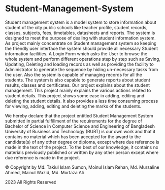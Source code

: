 # Student-Management-System

Student management system is a model system to store information about student of the city public schools like teacher profile, student records, classes, subjects, fees, timetables, datasheets and reports. The system is designed to meet the purpose of dealing with student information system. 
As project mainly concentrate on Student management system so keeping the friendly user interface the system should provide all necessary Student information facilities. A Login Form which asks the User to browse the whole system and perform different operations step by step such as Saving, Updating, Deleting and loading records as well as providing the facility to Administrator to generate the sequence by hiding un-necessary tasks from the user. Also the system is capable of managing records for all the students. The system is also capable to generate reports about student results, classes and certificates. 
Our project explains about the student management. This project mainly explains the various actions related to student details. This project shows some ease in adding, editing and deleting the student details. It also provides a less time consuming process for viewing, adding, editing and deleting the marks of the students.   

We hereby declare that the project entitled Student Management System submitted in partial fulfillment of the requirements for the degree of Bachelor of Science in Computer Science and Engineering of Bangladesh University of Business and Technology (BUBT) is our own work and that it contains no material which has been accepted for the award to the candidate(s) of any other degree or diploma, except where due reference is made in the text of the project. To the best of our knowledge, it contains no materials previously published or written by any other person except where due reference is made in the project. 

© Copyright by 
     Md. Takiul Islam Sumon,
     Moinul Islam Rehan,
     Md. Mursaline Ahmed,
     Mainul Wazid,
     Md. Mortaza Ali
  
  2023 All Rights Reserved 
  
